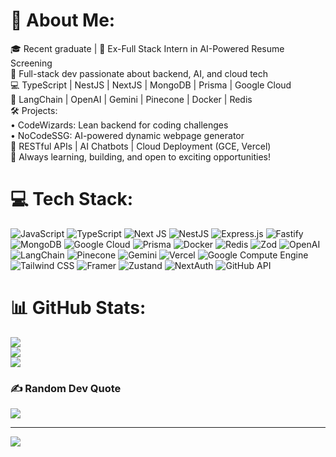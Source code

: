 # 💫 About Me:
🎓 Recent graduate | 💼 Ex-Full Stack Intern in AI-Powered Resume Screening<br>
🚀 Full-stack dev passionate about backend, AI, and cloud tech<br>
💻 TypeScript | NestJS | NextJS | MongoDB | Prisma | Google Cloud<br>
🤖 LangChain | OpenAI | Gemini | Pinecone | Docker | Redis<br>
🛠️ Projects:<br>
   • CodeWizards: Lean backend for coding challenges<br>
   • NoCodeSSG: AI-powered dynamic webpage generator<br>
🌟 RESTful APIs | AI Chatbots | Cloud Deployment (GCE, Vercel)<br>
🌱 Always learning, building, and open to exciting opportunities!

# 💻 Tech Stack:
![JavaScript](https://img.shields.io/badge/javascript-%23323330.svg?style=for-the-badge&logo=javascript&logoColor=%23F7DF1E)
![TypeScript](https://img.shields.io/badge/typescript-%23007ACC.svg?style=for-the-badge&logo=typescript&logoColor=white)
![Next JS](https://img.shields.io/badge/Next-black?style=for-the-badge&logo=next.js&logoColor=white)
![NestJS](https://img.shields.io/badge/nestjs-%23E0234E.svg?style=for-the-badge&logo=nestjs&logoColor=white)
![Express.js](https://img.shields.io/badge/express.js-%23404d59.svg?style=for-the-badge&logo=express&logoColor=%2361DAFB)
![Fastify](https://img.shields.io/badge/fastify-%23000000.svg?style=for-the-badge&logo=fastify&logoColor=white)
![MongoDB](https://img.shields.io/badge/MongoDB-%234ea94b.svg?style=for-the-badge&logo=mongodb&logoColor=white)
![Google Cloud](https://img.shields.io/badge/GoogleCloud-%234285F4.svg?style=for-the-badge&logo=google-cloud&logoColor=white)
![Prisma](https://img.shields.io/badge/Prisma-3982CE?style=for-the-badge&logo=Prisma&logoColor=white)
![Docker](https://img.shields.io/badge/docker-%230db7ed.svg?style=for-the-badge&logo=docker&logoColor=white)
![Redis](https://img.shields.io/badge/redis-%23DD0031.svg?style=for-the-badge&logo=redis&logoColor=white)
![Zod](https://img.shields.io/badge/Zod-3068B7?style=for-the-badge&logo=zod&logoColor=white)
![OpenAI](https://img.shields.io/badge/OpenAI-412991?style=for-the-badge&logo=openai&logoColor=white)
![LangChain](https://img.shields.io/badge/LangChain-000000?style=for-the-badge&logo=chainlink&logoColor=white)
![Pinecone](https://img.shields.io/badge/Pinecone-000000?style=for-the-badge&logo=pinecone&logoColor=white)
![Gemini](https://img.shields.io/badge/Gemini-0F9D58?style=for-the-badge&logo=google&logoColor=white)
![Vercel](https://img.shields.io/badge/vercel-%23000000.svg?style=for-the-badge&logo=vercel&logoColor=white)
![Google Compute Engine](https://img.shields.io/badge/GCE-4285F4?style=for-the-badge&logo=google-cloud&logoColor=white)
![Tailwind CSS](https://img.shields.io/badge/tailwindcss-%2338B2AC.svg?style=for-the-badge&logo=tailwind-css&logoColor=white)
![Framer](https://img.shields.io/badge/Framer-black?style=for-the-badge&logo=framer&logoColor=blue)
![Zustand](https://img.shields.io/badge/Zustand-black?style=for-the-badge&logo=react&logoColor=white)
![NextAuth](https://img.shields.io/badge/NextAuth-black?style=for-the-badge&logo=next.js&logoColor=white)
![GitHub API](https://img.shields.io/badge/GitHub_API-181717?style=for-the-badge&logo=github&logoColor=white)

# 📊 GitHub Stats:
![](https://github-readme-stats.vercel.app/api?username=glitch-arch&theme=flag-india&hide_border=false&include_all_commits=true&count_private=true)<br/>
![](https://github-readme-streak-stats.herokuapp.com/?user=glitch-arch&theme=flag-india&hide_border=false)<br/>
![](https://github-readme-stats.vercel.app/api/top-langs/?username=glitch-arch&theme=flag-india&hide_border=false&include_all_commits=true&count_private=true&layout=compact)

### ✍️ Random Dev Quote
![](https://quotes-github-readme.vercel.app/api?type=horizontal&theme=merko)

---
[![](https://visitcount.itsvg.in/api?id=glitch-arch&icon=6&color=7)](https://visitcount.itsvg.in)

<!-- Proudly created with GPRM ( https://gprm.itsvg.in ) -->
